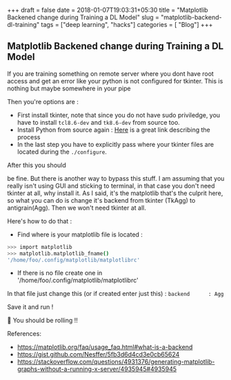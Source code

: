 +++
draft = false
date = 2018-01-07T19:03:31+05:30
title = "Matplotlib Backened change during Training a DL Model"
slug = "matplotlib-backend-dl-training"
tags = ["deep learning", "hacks"]
categories = [ "Blog"]
+++


## Matplotlib Backened change during Training a DL Model

If you are training something on remote server where you dont have root access and get an error like your python is not configured for tkinter.
This is nothing but maybe somewhere in your pipe

Then you're options are :

* First install tkinter, note that since you do not have sudo priviledge, you have to install `tcl8.6-dev` and  `tk8.6-dev` from source too.
* Install Python from source again : [Here](https://passingcuriosity.com/2015/installing-python-from-source/) is a great link describing the process 
* In the last step you have to explicitly pass where your tkinter files are located during the `./configure`.













After this you should





 be fine. But there is another way to bypass this stuff.
I am assuming that you really isn't using GUI and sticking to terminal, in that case you don't need tkinter at all, why install it.
As I said, it's the matplotlib that's the culprit here, so what you can do is change it's backend from tkinter (TkAgg) to antigrain(Agg).
Then we won't need tkinter at all.

Here's how to do that :

* Find where is your matplotlib file is located :
```sh
>>> import matplotlib
>>> matplotlib.matplotlib_fname()
'/home/foo/.config/matplotlib/matplotlibrc'
```
* If there is no file create one in '/home/foo/.config/matplotlib/matplotlibrc'

In that file just change this (or if created enter just this) : `backend      : Agg`

Save it and run !

:tada:
You should be rolling !!
  

References:

* https://matplotlib.org/faq/usage_faq.html#what-is-a-backend
* https://gist.github.com/Nesffer/5fb3d6d4cd3e0cb65624
* https://stackoverflow.com/questions/4931376/generating-matplotlib-graphs-without-a-running-x-server/4935945#4935945
